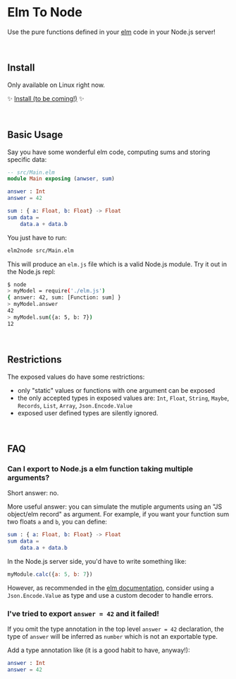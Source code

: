 # Elm To Node

Use the pure functions defined in your [elm](http://elm-lang.or/) code in your Node.js server!

<br>

## Install

Only available on Linux right now.

✨ [Install (to be coming!)](#) ✨

<br>

## Basic Usage

Say you have some wonderful elm code, computing sums and storing specific data:

```elm
-- src/Main.elm
module Main exposing (anwser, sum)

answer : Int
answer = 42

sum : { a: Float, b: Float} -> Float
sum data =
    data.a + data.b
```

You just have to run:
```sh
elm2node src/Main.elm
```

This will produce an `elm.js` file which is a valid Node.js module. Try it out in 
the Node.js repl:

```sh
$ node
> myModel = require('./elm.js')
{ answer: 42, sum: [Function: sum] }
> myModel.answer
42
> myModel.sum({a: 5, b: 7})
12
```


<br>

## Restrictions

The exposed values do have some restrictions:
 * only "static" values or functions with one argument can be exposed
 * the only accepted types in exposed values are:
        `Int`, `Float`, `String`, `Maybe`, `Records`, `List`, `Array`, `Json.Encode.Value`
 * exposed user defined types are silently ignored.

<br>

## FAQ

### Can I export to Node.js a elm function taking multiple arguments?
Short answer: no. 

More useful answer: you can simulate the mutiple arguments using an "JS object/elm record"
as argument. For example, if you want your function sum two floats `a` and `b`, you can
define:
```elm
sum : { a: Float, b: Float} -> Float
sum data =
    data.a + data.b
```
In the Node.js server side, you'd have to write something like:
```js
myModule.calc({a: 5, b: 7})
```

However, as recommended in the [elm documentation](https://guide.elm-lang.org/interop/ports.html#notes),
consider using a `Json.Encode.Value` as type and use a custom decoder to handle errors.

### I've tried to export `answer = 42` and it failed!
If you omit the type annotation in the top level `answer = 42` declaration,
the type of `answer` will be inferred as `number` which is not an exportable type.

Add a type annotation like (it is a good habit to have, anyway!):
```elm
answer : Int
answer = 42
```